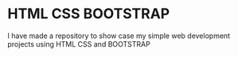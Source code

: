 # HTML CSS BOOTSTRAP 
I have made a repository to show case my simple web development projects using HTML CSS and BOOTSTRAP
